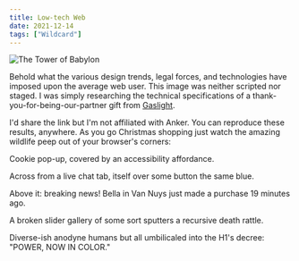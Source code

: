 ```yaml
---
title: Low-tech Web
date: 2021-12-14
tags: ["Wildcard"]
---
```


![The Tower of Babylon](/rm_ation/images/anker.jpg)

Behold what the various design trends, legal forces, and technologies have imposed upon the average web user. This image was neither scripted nor staged. I was simply researching the technical specifications of a thank-you-for-being-our-partner gift from [Gaslight](https://teamgaslight.com/).

<!--x-->

I'd share the link but I'm not affiliated with Anker. You can reproduce these results, anywhere. As you go Christmas shopping just watch the amazing wildlife peep out of your browser's corners:

Cookie pop-up, covered by an accessibility affordance.

Across from a live chat tab, itself over some button the same blue.

Above it: breaking news! Bella in Van Nuys just made a purchase 19 minutes ago.

A broken slider gallery of some sort sputters a recursive death rattle.

Diverse-ish anodyne humans but all umbilicaled into the H1's decree: "POWER, NOW IN COLOR."

